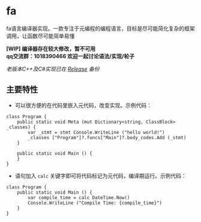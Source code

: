 # fa

fa语言编译器实现。一款专注于元编程的编程语言，目标是尽可能简化复杂的框架调用，让函数尽可能简单易懂

**[WIP] 编译器存在较大修改，暂不可用**  
**qq交流群：1018390466 欢迎一起讨论语法/实现/轮子**

*老版本C++及C#实现已在 [Release](https://github.com/fa-org/fa/releases/tag/v0.0.6.bak) 备份*

## 主要特性

- 可以很方便的在代码里嵌入元代码，改变实现。示例代码：

```fa
class Program {
	public static void Meta (mut Dictionary<string, ClassBlock> _classes) {
        var _stmt = stmt Console.WriteLine ("hello world!")
		_classes ["Program"]?.funcs["Main"]?.body_codes.Add (_stmt)
	}

	public static void Main () {
	}
}
```

- 语句加入 `calc` 关键字即可将代码标记为元代码，编译期运行。示例代码：

```fa
class Program {
	public static void Main () {
        var compile_time = calc DateTime.Now()
        Console.WriteLine ("Compile Time: {compile_time}")
	}
}
```
